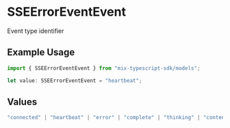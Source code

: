 # SSEErrorEventEvent

Event type identifier

## Example Usage

```typescript
import { SSEErrorEventEvent } from "mix-typescript-sdk/models";

let value: SSEErrorEventEvent = "heartbeat";
```

## Values

```typescript
"connected" | "heartbeat" | "error" | "complete" | "thinking" | "content" | "tool" | "tool_parameter_delta" | "tool_execution_start" | "tool_execution_complete" | "permission" | "summarize" | "session_created" | "session_deleted"
```